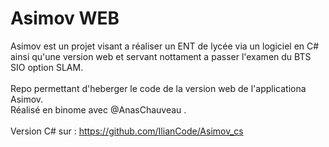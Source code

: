 # Asimov WEB

Asimov est un projet visant a réaliser un ENT de lycée via un logiciel en C# ainsi qu'une version web et servant nottament a passer l'examen du BTS SIO option SLAM.
<br> <br>
Repo permettant d'heberger le code de la version web de l'applicationa Asimov.
<br>
Réalisé en binome avec @AnasChauveau .
<br><br>
Version C# sur : https://github.com/IlianCode/Asimov_cs

